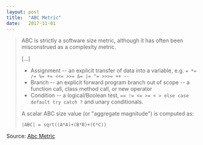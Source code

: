 ```yaml
---
layout: post
title:  "ABC Metric"
date:   2017-11-01
---
```


> ABC is strictly a software size metric, although it has often been misconstrued as a complexity metric.
>
> [...]
>
> * Assignment -- an explicit transfer of data into a variable, e.g. `= *= /= %= += <<= >>= &= |= ^= >>>= ++ --`
> * Branch -- an explicit forward program branch out of scope -- a function call, class method call, or new operator
> * Condition -- a logical/Boolean test, `== != <= >= < > else case default try catch ?` and unary conditionals.
>
> A scalar ABC size value (or "aggregate magnitude") is computed as:
>
>     |ABC| = sqrt((A*A)+(B*B)+(C*C))

Source: [Abc Metric](http://wiki.c2.com/?AbcMetric)
